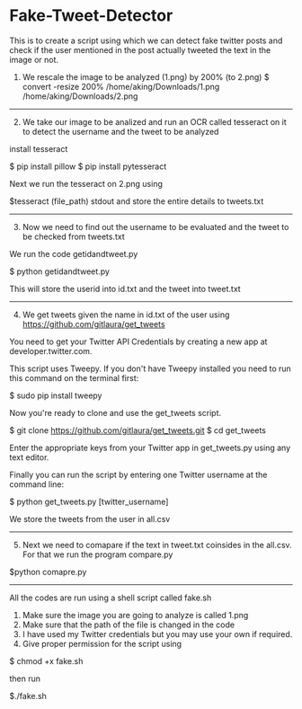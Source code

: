 # Fake-Tweet-Detector
This is to create a script using which we can detect fake twitter posts and check if the user mentioned in the post actually tweeted the text in the image or not.



1. We rescale the image to be analyzed (1.png) by 200% (to 2.png)
$ convert -resize 200% /home/aking/Downloads/1.png /home/aking/Downloads/2.png

-------------------------------------------------------------------------------------
2. We take our image to be analized and run an OCR called tesseract on it to detect the username and the tweet to be analyzed

install tesseract

$ pip install pillow 
$ pip install pytesseract

Next we run the tesseract on 2.png using 

$tesseract (file_path) stdout 
and store the entire details to tweets.txt

----------------------------------
3. Now we need to find out the username to be evaluated and the tweet to be checked from tweets.txt 

We run the code getidandtweet.py 

$ python getidandtweet.py 

This will store the userid into id.txt and the tweet into tweet.txt


 ----------------------------------
4. We get tweets given the name in id.txt of the user using https://github.com/gitlaura/get_tweets

You need to get your Twitter API Credentials by creating a new app at developer.twitter.com.

This script uses Tweepy. If you don't have Tweepy installed you need to run this command on the terminal first:

$ sudo pip install tweepy

Now you're ready to clone and use the get_tweets script.

$ git clone https://github.com/gitlaura/get_tweets.git
$ cd get_tweets

Enter the appropriate keys from your Twitter app in get_tweets.py using any text editor.

Finally you can run the script by entering one Twitter username at the command line:

$ python get_tweets.py [twitter_username]

We store the tweets from the user in all.csv


---------------------------------------------------------

5. Next we need to comapare if the text in tweet.txt coinsides in the all.csv. For that we run the program compare.py

$python comapre.py

-------------------------------------------------------------

All the codes are run using a shell script called fake.sh 
1. Make sure the image you are going to analyze is called 1.png 
2. Make sure that the path of the file is changed in the code 
3. I have used my Twitter credentials but you may use your own if required.
4. Give proper permission for the script using 

$ chmod +x fake.sh 

then run 

$./fake.sh





